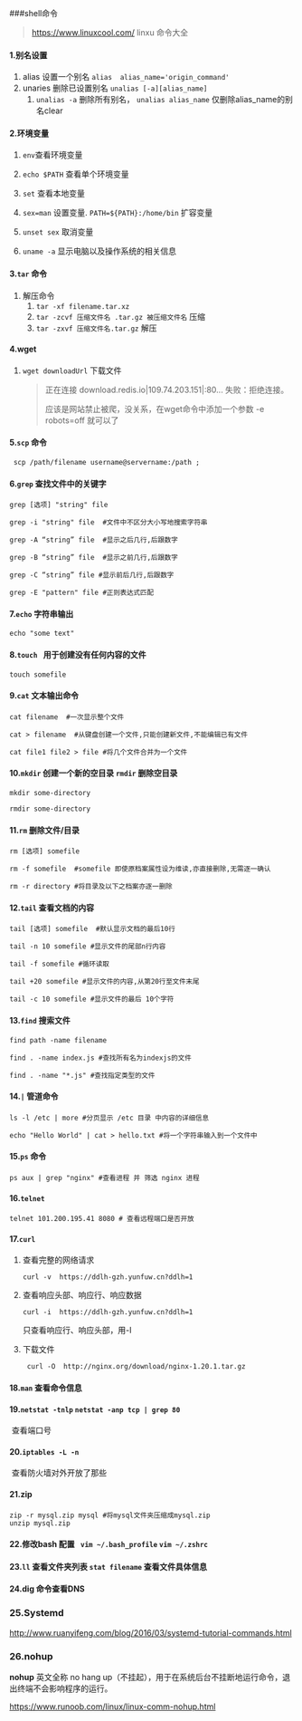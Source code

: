 ###shell命令

> https://www.linuxcool.com/ linxu 命令大全

#### **1.别名设置**

1. alias 设置一个别名 `alias  alias_name='origin_command'`
2. unaries 删除已设置别名 `unalias [-a][alias_name]`    
   1.  `unalias -a` 删除所有别名， `unalias alias_name` 仅删除alias_name的别名clear

#### 2.环境变量

1. `env`查看环境变量
2. `echo $PATH` 查看单个环境变量
3. `set` 查看本地变量
4. `sex=man` 设置变量. `PATH=${PATH}:/home/bin` 扩容变量
5. `unset sex` 取消变量 

1. `uname -a` 显示电脑以及操作系统的相关信息

#### 3.`tar` 命令

1. 解压命令
   1. `tar -xf filename.tar.xz`
   2. `tar -zcvf 压缩文件名 .tar.gz 被压缩文件名` 压缩
   3. `tar -zxvf 压缩文件名.tar.gz` 解压

#### **4.wget** 

1. `wget downloadUrl` 下载文件

   > 正在连接 download.redis.io|109.74.203.151|:80... 失败：拒绝连接。
   >
   > 应该是网站禁止被爬，没关系，在wget命令中添加一个参数 -e robots=off 就可以了

#### **5.`scp` 命令**

```
 scp /path/filename username@servername:/path ;
```



#### 6.`grep` 查找文件中的关键字

```shell
grep [选项] "string" file

grep -i "string" file  #文件中不区分大小写地搜索字符串

grep -A “string” file  #显示之后几行,后跟数字

grep -B “string” file  #显示之前几行,后跟数字

grep -C “string” file #显示前后几行,后跟数字

grep -E "pattern" file #正则表达式匹配

```

#### 7.`echo` 字符串输出

```shell
echo "some text"
```

#### 8.`touch ` 用于创建没有任何内容的文件

```shell
touch somefile
```

#### 9.`cat` 文本输出命令

```shell
cat filename  #一次显示整个文件

cat > filename  #从键盘创建一个文件,只能创建新文件,不能编辑已有文件

cat file1 file2 > file #将几个文件合并为一个文件

```

#### 10.`mkdir` 创建一个新的空目录   `rmdir` 删除空目录

``` shell
mkdir some-directory

rmdir some-directory
```

#### 11.`rm` 删除文件/目录

```shell
rm [选项] somefile

rm -f somefile  #somefile 即使原档案属性设为维读,亦直接删除,无需逐一确认

rm -r directory #将目录及以下之档案亦逐一删除
```

#### 12.`tail` 查看文档的内容

```shell
tail [选项] somefile  #默认显示文档的最后10行

tail -n 10 somefile #显示文件的尾部n行内容

tail -f somefile #循环读取

tail +20 somefile #显示文件的内容,从第20行至文件末尾

tail -c 10 somefile #显示文件的最后 10个字符
```

#### 13.`find` 搜索文件

```shell
find path -name filename

find . -name index.js #查找所有名为indexjs的文件 

find . -name "*.js" #查找指定类型的文件
```

#### 14.`|` 管道命令

```shell
ls -l /etc | more #分页显示 /etc 目录 中内容的详细信息

echo "Hello World" | cat > hello.txt #将一个字符串输入到一个文件中
```

#### 15.`ps` 命令

```shell
ps aux | grep "nginx" #查看进程 并 筛选 nginx 进程

```



#### 16.`telnet`

```shell
telnet 101.200.195.41 8080 # 查看远程端口是否开放
```

#### 17.`curl`

1. 查看完整的网络请求

   `curl -v  https://ddlh-gzh.yunfuw.cn?ddlh=1`

2. 查看响应头部、响应行、响应数据

   `curl -i  https://ddlh-gzh.yunfuw.cn?ddlh=1`
   
   只查看响应行、响应头部，用-I
   
3. 下载文件

   ` curl -O  http://nginx.org/download/nginx-1.20.1.tar.gz`

#### 18.`man` 查看命令信息

#### 19.`netstat -tnlp`    `netstat -anp tcp | grep 80`

​	查看端口号

#### 20.`iptables -L -n` 

​	查看防火墙对外开放了那些

#### 21.zip

```shell
zip -r mysql.zip mysql #将mysql文件夹压缩成mysql.zip
unzip mysql.zip
```

#### 22.修改bash 配置 ` vim ~/.bash_profile`   `vim ~/.zshrc`

#### 23.`ll` 查看文件夹列表  `stat filename` 查看文件具体信息

#### 24.dig 命令查看DNS

### 25.Systemd

http://www.ruanyifeng.com/blog/2016/03/systemd-tutorial-commands.html

### 26.nohup

**nohup** 英文全称 no hang up（不挂起），用于在系统后台不挂断地运行命令，退出终端不会影响程序的运行。

https://www.runoob.com/linux/linux-comm-nohup.html
